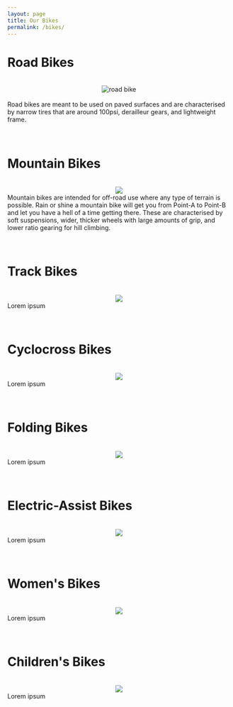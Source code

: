 ```yaml
---
layout: page
title: Our Bikes
permalink: /bikes/
---
```


<h1>Road Bikes</h1> <br>
<center><img src="/cyclefitness/assets/road.jpg" alt="road bike"></center><br>
Road bikes are meant to be used on paved surfaces and are characterised by narrow tires that are around 100psi, derailleur gears, and lightweight frame. <br><br><br>

<h1>Mountain Bikes</h1> <br>
<center><img src="/cyclefitness/assets/mountain2.jpg"></center>
Mountain bikes are intended for off-road use where any type of terrain is possible. Rain or shine a mountain bike will get you from Point-A to Point-B and let you have a hell of a time getting there. These are characterised by soft suspensions, wider, thicker wheels with large amounts of grip, and lower ratio gearing for hill climbing. <br><br><br>

<h1>Track Bikes</h1> <br>
<center><img src="/cyclefitness/assets/track2.jpg"></center>
Lorem ipsum <br><br><br>

<h1>Cyclocross Bikes</h1> <br>
<center><img src="/cyclefitness/assets/cyclocross2.jpg"></center>
Lorem ipsum <br><br><br>

<h1>Folding Bikes</h1> <br>
<center><img src="/cyclefitness/assets/folding2.jpg"></center>
Lorem ipsum <br><br><br>

<h1>Electric-Assist Bikes</h1> <br>
<center><img src="/cyclefitness/assets/electric.jpg"></center>
Lorem ipsum <br><br><br>

<h1>Women's Bikes</h1> <br>
<center><img src="/cyclefitness/assets/womens2.jpg"></center>
Lorem ipsum <br><br><br>

<h1>Children's Bikes</h1> <br>
<center><img src="/cyclefitness/assets/childrens3.jpg"></center>
Lorem ipsum <br><br><br>
